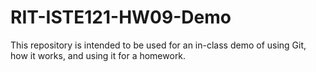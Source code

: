 # RIT-ISTE121-HW09-Demo
This repository is intended to be used for an in-class demo of using Git, how it works, and using it for a homework.
